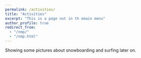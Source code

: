 ```yaml
---
permalink: /activities/
title: "Activities"
excerpt: "This is a page not in th emain menu"
author_profile: true
redirect_from: 
  - "/nmp/"
  - "/nmp.html"
---
```


Showing some pictures about snowboarding and surfing later on.

